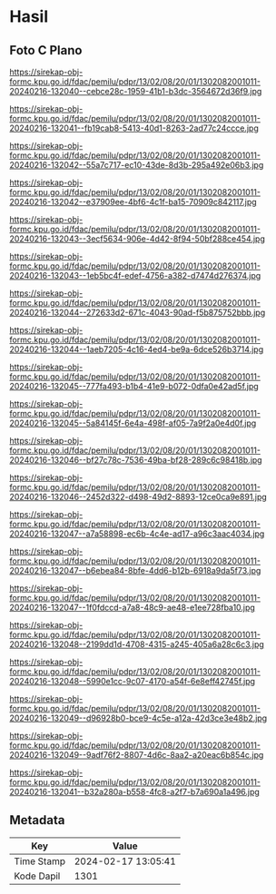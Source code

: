 # Hasil

## Foto C Plano

https://sirekap-obj-formc.kpu.go.id/fdac/pemilu/pdpr/13/02/08/20/01/1302082001011-20240216-132040--cebce28c-1959-41b1-b3dc-3564672d36f9.jpg

https://sirekap-obj-formc.kpu.go.id/fdac/pemilu/pdpr/13/02/08/20/01/1302082001011-20240216-132041--fb19cab8-5413-40d1-8263-2ad77c24ccce.jpg

https://sirekap-obj-formc.kpu.go.id/fdac/pemilu/pdpr/13/02/08/20/01/1302082001011-20240216-132042--55a7c717-ec10-43de-8d3b-295a492e06b3.jpg

https://sirekap-obj-formc.kpu.go.id/fdac/pemilu/pdpr/13/02/08/20/01/1302082001011-20240216-132042--e37909ee-4bf6-4c1f-ba15-70909c842117.jpg

https://sirekap-obj-formc.kpu.go.id/fdac/pemilu/pdpr/13/02/08/20/01/1302082001011-20240216-132043--3ecf5634-906e-4d42-8f94-50bf288ce454.jpg

https://sirekap-obj-formc.kpu.go.id/fdac/pemilu/pdpr/13/02/08/20/01/1302082001011-20240216-132043--1eb5bc4f-edef-4756-a382-d7474d276374.jpg

https://sirekap-obj-formc.kpu.go.id/fdac/pemilu/pdpr/13/02/08/20/01/1302082001011-20240216-132044--272633d2-671c-4043-90ad-f5b875752bbb.jpg

https://sirekap-obj-formc.kpu.go.id/fdac/pemilu/pdpr/13/02/08/20/01/1302082001011-20240216-132044--1aeb7205-4c16-4ed4-be9a-6dce526b3714.jpg

https://sirekap-obj-formc.kpu.go.id/fdac/pemilu/pdpr/13/02/08/20/01/1302082001011-20240216-132045--777fa493-b1b4-41e9-b072-0dfa0e42ad5f.jpg

https://sirekap-obj-formc.kpu.go.id/fdac/pemilu/pdpr/13/02/08/20/01/1302082001011-20240216-132045--5a84145f-6e4a-498f-af05-7a9f2a0e4d0f.jpg

https://sirekap-obj-formc.kpu.go.id/fdac/pemilu/pdpr/13/02/08/20/01/1302082001011-20240216-132046--bf27c78c-7536-49ba-bf28-289c6c98418b.jpg

https://sirekap-obj-formc.kpu.go.id/fdac/pemilu/pdpr/13/02/08/20/01/1302082001011-20240216-132046--2452d322-d498-49d2-8893-12ce0ca9e891.jpg

https://sirekap-obj-formc.kpu.go.id/fdac/pemilu/pdpr/13/02/08/20/01/1302082001011-20240216-132047--a7a58898-ec6b-4c4e-ad17-a96c3aac4034.jpg

https://sirekap-obj-formc.kpu.go.id/fdac/pemilu/pdpr/13/02/08/20/01/1302082001011-20240216-132047--b6ebea84-8bfe-4dd6-b12b-6918a9da5f73.jpg

https://sirekap-obj-formc.kpu.go.id/fdac/pemilu/pdpr/13/02/08/20/01/1302082001011-20240216-132047--1f0fdccd-a7a8-48c9-ae48-e1ee728fba10.jpg

https://sirekap-obj-formc.kpu.go.id/fdac/pemilu/pdpr/13/02/08/20/01/1302082001011-20240216-132048--2199dd1d-4708-4315-a245-405a6a28c6c3.jpg

https://sirekap-obj-formc.kpu.go.id/fdac/pemilu/pdpr/13/02/08/20/01/1302082001011-20240216-132048--5990e1cc-9c07-4170-a54f-6e8eff42745f.jpg

https://sirekap-obj-formc.kpu.go.id/fdac/pemilu/pdpr/13/02/08/20/01/1302082001011-20240216-132049--d96928b0-bce9-4c5e-a12a-42d3ce3e48b2.jpg

https://sirekap-obj-formc.kpu.go.id/fdac/pemilu/pdpr/13/02/08/20/01/1302082001011-20240216-132049--9adf76f2-8807-4d6c-8aa2-a20eac6b854c.jpg

https://sirekap-obj-formc.kpu.go.id/fdac/pemilu/pdpr/13/02/08/20/01/1302082001011-20240216-132041--b32a280a-b558-4fc8-a2f7-b7a690a1a496.jpg


## Metadata

| Key        | Value               |
| ---------- | ------------------- |
| Time Stamp | 2024-02-17 13:05:41 |
| Kode Dapil | 1301                |



